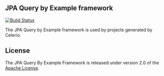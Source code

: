 ## JPA Query by Example framework

[![Build Status](https://travis-ci.org/jaxio/jpa-query-by-example.svg?branch=master)](https://travis-ci.org/jaxio/jpa-query-by-example)

The JPA Query by Example framework is used by projects generated by Celerio.

## License

The JPA Query By Example Framework is released under version 2.0 of the [Apache License][].

[Apache License]: http://www.apache.org/licenses/LICENSE-2.0
